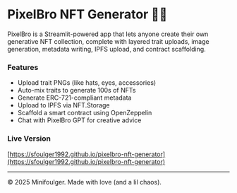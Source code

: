 # PixelBro NFT Generator 🎨🧠

PixelBro is a Streamlit-powered app that lets anyone create their own generative NFT collection, complete with layered trait uploads, image generation, metadata writing, IPFS upload, and contract scaffolding.

### Features
- Upload trait PNGs (like hats, eyes, accessories)
- Auto-mix traits to generate 100s of NFTs
- Generate ERC-721-compliant metadata
- Upload to IPFS via NFT.Storage
- Scaffold a smart contract using OpenZeppelin
- Chat with PixelBro GPT for creative advice

### Live Version
[https://sfoulger1992.github.io/pixelbro-nft-generator](https://sfoulger1992.github.io/pixelbro-nft-generator)

---

© 2025 Minifoulger. Made with love (and a lil chaos).
